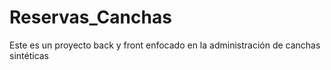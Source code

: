 # Reservas_Canchas
Este es un proyecto back y front enfocado en la administración de canchas sintéticas
